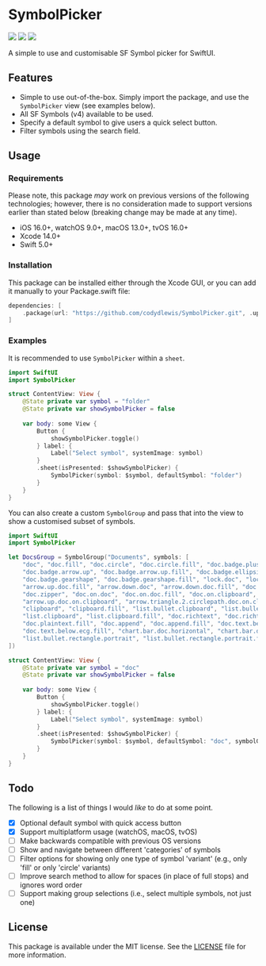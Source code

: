 # SymbolPicker

![](https://img.shields.io/badge/License-Apache_2.0-green?style=flat-square)
![](https://img.shields.io/badge/Platform-iOS_|_macOS_|_watchOS_|_tvOS-blue?style=flat-square)
![](https://img.shields.io/badge/Release-1.0.0-blue?style=flat-square)

A simple to use and customisable SF Symbol picker for SwiftUI.

## Features

- Simple to use out-of-the-box. Simply import the package, and use the `SymbolPicker` view (see examples below).
- All SF Symbols (v4) available to be used.
- Specify a default symbol to give users a quick select button.
- Filter symbols using the search field.

## Usage

### Requirements

Please note, this package *may* work on previous versions of the following technologies; however, there is no consideration made to support versions earlier than stated below (breaking change may be made at any time).

- iOS 16.0+, watchOS 9.0+, macOS 13.0+, tvOS 16.0+
- Xcode 14.0+
- Swift 5.0+

### Installation

This package can be installed either through the Xcode GUI, or you can add it manually to your Package.swift file:

``` swift
dependencies: [
    .package(url: "https://github.com/codydlewis/SymbolPicker.git", .upToNextMajor(from: "1.0.0"))
]
```

### Examples

It is recommended to use `SymbolPicker` within a `sheet`.

``` swift
import SwiftUI
import SymbolPicker

struct ContentView: View {
    @State private var symbol = "folder"
    @State private var showSymbolPicker = false
    
    var body: some View {
        Button {
            showSymbolPicker.toggle()
        } label: {
            Label("Select symbol", systemImage: symbol)
        }
        .sheet(isPresented: $showSymbolPicker) {
            SymbolPicker(symbol: $symbol, defaultSymbol: "folder")
        }
    }
}
```

You can also create a custom `SymbolGroup` and pass that into the view to show a customised subset of symbols.

``` swift
import SwiftUI
import SymbolPicker

let DocsGroup = SymbolGroup("Documents", symbols: [
    "doc", "doc.fill", "doc.circle", "doc.circle.fill", "doc.badge.plus", "doc.fill.badge.plus", 
    "doc.badge.arrow.up", "doc.badge.arrow.up.fill", "doc.badge.ellipsis", "doc.fill.badge.ellipsis", 
    "doc.badge.gearshape", "doc.badge.gearshape.fill", "lock.doc", "lock.doc.fill", "arrow.up.doc", 
    "arrow.up.doc.fill", "arrow.down.doc", "arrow.down.doc.fill", "doc.text", "doc.text.fill", 
    "doc.zipper", "doc.on.doc", "doc.on.doc.fill", "doc.on.clipboard", "arrow.right.doc.on.clipboard", 
    "arrow.up.doc.on.clipboard", "arrow.triangle.2.circlepath.doc.on.clipboard", "doc.on.clipboard.fill", 
    "clipboard", "clipboard.fill", "list.bullet.clipboard", "list.bullet.clipboard.fill", 
    "list.clipboard", "list.clipboard.fill", "doc.richtext", "doc.richtext.fill", "doc.plaintext", 
    "doc.plaintext.fill", "doc.append", "doc.append.fill", "doc.text.below.ecg", 
    "doc.text.below.ecg.fill", "chart.bar.doc.horizontal", "chart.bar.doc.horizontal.fill", 
    "list.bullet.rectangle.portrait", "list.bullet.rectangle.portrait.fill", "doc.text.magnifyingglass",
])

struct ContentView: View {
    @State private var symbol = "doc"
    @State private var showSymbolPicker = false
    
    var body: some View {
        Button {
            showSymbolPicker.toggle()
        } label: {
            Label("Select symbol", systemImage: symbol)
        }
        .sheet(isPresented: $showSymbolPicker) {
            SymbolPicker(symbol: $symbol, defaultSymbol: "doc", symbolGroup: DocsGroup)
        }
    }
}
```

## Todo

The following is a list of things I would *like* to do at some point.

- [x] Optional default symbol with quick access button
- [x] Support multiplatform usage (watchOS, macOS, tvOS)
- [ ] Make backwards compatible with previous OS versions
- [ ] Show and navigate between different 'categories' of symbols
- [ ] Filter options for showing only one type of symbol 'variant' (e.g., only 'fill' or only 'circle' variants)
- [ ] Improve search method to allow for spaces (in place of full stops) and ignores word order
- [ ] Support making group selections (i.e., select multiple symbols, not just one)

## License

This package is available under the MIT license. See the [LICENSE](LICENSE) file for more information.
